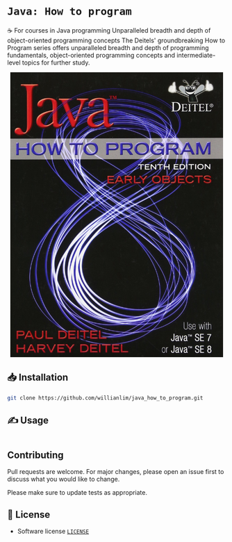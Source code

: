 # `Java: How to program`

☕ For courses in Java programming Unparalleled breadth and depth of object-oriented programming concepts The Deitels' groundbreaking How to Program series offers unparalleled breadth and depth of programming fundamentals, object-oriented programming concepts and intermediate-level topics for further study.

<p align="center">
    <img src="https://github.com/willianlim/java_how_to_program/blob/master/img/java8.jpg" width="490">
</p>

## 📥 Installation

```bash
git clone https://github.com/willianlim/java_how_to_program.git
```

## ✍ Usage

```bash

```

## Contributing
Pull requests are welcome. For major changes, please open an issue first to discuss what you would like to change.

Please make sure to update tests as appropriate.

## 📝 License
- Software license [`LICENSE`](https://github.com/willianlim/java_how_to_program/blob/master/LICENSE)
